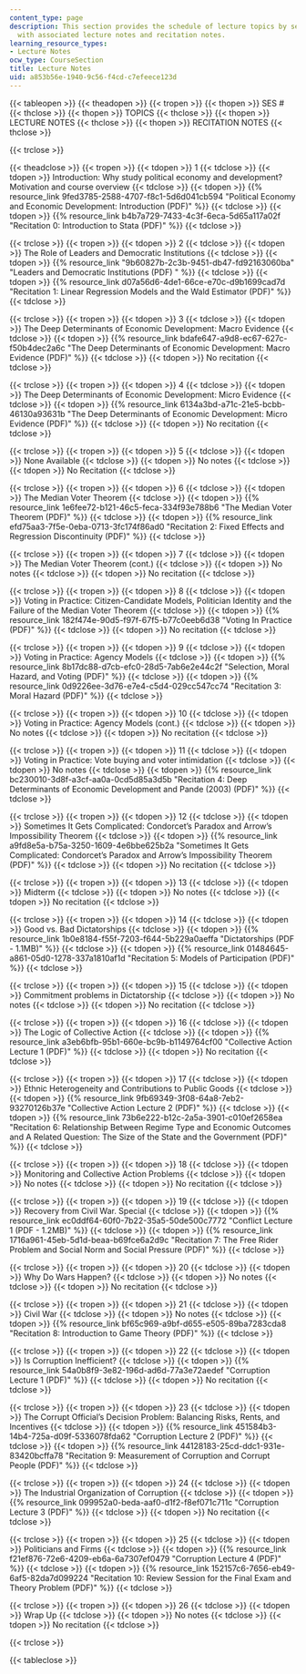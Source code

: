 ```yaml
---
content_type: page
description: This section provides the schedule of lecture topics by session along
  with associated lecture notes and recitation notes.
learning_resource_types:
- Lecture Notes
ocw_type: CourseSection
title: Lecture Notes
uid: a853b56e-1940-9c56-f4cd-c7efeece123d
---
```


{{< tableopen >}}
{{< theadopen >}}
{{< tropen >}}
{{< thopen >}}
SES #
{{< thclose >}}
{{< thopen >}}
TOPICS
{{< thclose >}}
{{< thopen >}}
LECTURE NOTES
{{< thclose >}}
{{< thopen >}}
RECITATION NOTES
{{< thclose >}}

{{< trclose >}}

{{< theadclose >}}
{{< tropen >}}
{{< tdopen >}}
1
{{< tdclose >}}
{{< tdopen >}}
Introduction: Why study political economy and development? Motivation and course overview
{{< tdclose >}}
{{< tdopen >}}
{{% resource_link 9fed3785-2588-4707-f8c1-5d6d041cb594 "Political Economy and Economic Development: Introduction (PDF)" %}}
{{< tdclose >}}
{{< tdopen >}}
{{% resource_link b4b7a729-7433-4c3f-6eca-5d65a117a02f "Recitation 0: Introduction to Stata (PDF)" %}}
{{< tdclose >}}

{{< trclose >}}
{{< tropen >}}
{{< tdopen >}}
2
{{< tdclose >}}
{{< tdopen >}}
The Role of Leaders and Democratic Institutions
{{< tdclose >}}
{{< tdopen >}}
{{% resource_link "9b60827b-2c3b-9451-db47-fd92163060ba" "Leaders and Democratic Institutions (PDF)   " %}}
{{< tdclose >}}
{{< tdopen >}}
{{% resource_link d07a56d6-4de1-66ce-e70c-d9b1699cad7d "Recitation 1: Linear Regression Models and the Wald Estimator (PDF)" %}}
{{< tdclose >}}

{{< trclose >}}
{{< tropen >}}
{{< tdopen >}}
3
{{< tdclose >}}
{{< tdopen >}}
The Deep Determinants of Economic Development: Macro Evidence
{{< tdclose >}}
{{< tdopen >}}
{{% resource_link bdafe647-a9d8-ec67-627c-f50b4dec2a6c "The Deep Determinants of Economic Development: Macro Evidence (PDF)" %}}
{{< tdclose >}}
{{< tdopen >}}
No recitation
{{< tdclose >}}

{{< trclose >}}
{{< tropen >}}
{{< tdopen >}}
4
{{< tdclose >}}
{{< tdopen >}}
The Deep Determinants of Economic Development: Micro Evidence
{{< tdclose >}}
{{< tdopen >}}
{{% resource_link 6134a3bd-a71c-21e5-bcbb-46130a93631b "The Deep Determinants of Economic Development: Micro Evidence (PDF)" %}}
{{< tdclose >}}
{{< tdopen >}}
No recitation
{{< tdclose >}}

{{< trclose >}}
{{< tropen >}}
{{< tdopen >}}
5
{{< tdclose >}}
{{< tdopen >}}
None Available
{{< tdclose >}}
{{< tdopen >}}
No notes
{{< tdclose >}}
{{< tdopen >}}
No Recitation
{{< tdclose >}}

{{< trclose >}}
{{< tropen >}}
{{< tdopen >}}
6
{{< tdclose >}}
{{< tdopen >}}
The Median Voter Theorem
{{< tdclose >}}
{{< tdopen >}}
{{% resource_link 1e6fee72-b121-46c5-feca-334f93e788b6 "The Median Voter Theorem (PDF)" %}}
{{< tdclose >}}
{{< tdopen >}}
{{% resource_link efd75aa3-7f5e-0eba-0713-3fc174f86ad0 "Recitation 2: Fixed Effects and Regression Discontinuity (PDF)" %}}
{{< tdclose >}}

{{< trclose >}}
{{< tropen >}}
{{< tdopen >}}
7
{{< tdclose >}}
{{< tdopen >}}
The Median Voter Theorem (cont.)
{{< tdclose >}}
{{< tdopen >}}
No notes
{{< tdclose >}}
{{< tdopen >}}
No recitation
{{< tdclose >}}

{{< trclose >}}
{{< tropen >}}
{{< tdopen >}}
8
{{< tdclose >}}
{{< tdopen >}}
Voting in Practice: Citizen-Candidate Models, Politician Identity and the Failure of the Median Voter Theorem
{{< tdclose >}}
{{< tdopen >}}
{{% resource_link 182f474e-90d5-f97f-67f5-b77c0eeb6d38 "Voting In Practice (PDF)" %}}
{{< tdclose >}}
{{< tdopen >}}
No recitation
{{< tdclose >}}

{{< trclose >}}
{{< tropen >}}
{{< tdopen >}}
9
{{< tdclose >}}
{{< tdopen >}}
Voting in Practice: Agency Models
{{< tdclose >}}
{{< tdopen >}}
{{% resource_link 8b17dc88-d7cb-efc0-28d5-7ab6e2e44c2f "Selection, Moral Hazard, and Voting (PDF)" %}}
{{< tdclose >}}
{{< tdopen >}}
{{% resource_link 0d9226ee-3d76-e7e4-c5d4-029cc547cc74 "Recitation 3: Moral Hazard (PDF)" %}}
{{< tdclose >}}

{{< trclose >}}
{{< tropen >}}
{{< tdopen >}}
10
{{< tdclose >}}
{{< tdopen >}}
Voting in Practice: Agency Models (cont.)
{{< tdclose >}}
{{< tdopen >}}
No notes
{{< tdclose >}}
{{< tdopen >}}
No recitation
{{< tdclose >}}

{{< trclose >}}
{{< tropen >}}
{{< tdopen >}}
11
{{< tdclose >}}
{{< tdopen >}}
Voting in Practice: Vote buying and voter intimidation
{{< tdclose >}}
{{< tdopen >}}
No notes
{{< tdclose >}}
{{< tdopen >}}
{{% resource_link bc230010-3d8f-a3cf-aa0a-0cd5d85a3d5b "Recitation 4: Deep Determinants of Economic Development and Pande (2003) (PDF)" %}}
{{< tdclose >}}

{{< trclose >}}
{{< tropen >}}
{{< tdopen >}}
12
{{< tdclose >}}
{{< tdopen >}}
Sometimes It Gets Complicated: Condorcet’s Paradox and Arrow’s Impossibility Theorem
{{< tdclose >}}
{{< tdopen >}}
{{% resource_link a9fd8e5a-b75a-3250-1609-4e6bbe625b2a "Sometimes It Gets Complicated: Condorcet’s Paradox and Arrow’s Impossibility Theorem (PDF)" %}}
{{< tdclose >}}
{{< tdopen >}}
No recitation
{{< tdclose >}}

{{< trclose >}}
{{< tropen >}}
{{< tdopen >}}
13
{{< tdclose >}}
{{< tdopen >}}
Midterm
{{< tdclose >}}
{{< tdopen >}}
No notes
{{< tdclose >}}
{{< tdopen >}}
No recitation
{{< tdclose >}}

{{< trclose >}}
{{< tropen >}}
{{< tdopen >}}
14
{{< tdclose >}}
{{< tdopen >}}
Good vs. Bad Dictatorships
{{< tdclose >}}
{{< tdopen >}}
{{% resource_link 1b0e8184-f55f-7203-f644-5b229a0aeffa "Dictatorships (PDF - 1.1MB)" %}}
{{< tdclose >}}
{{< tdopen >}}
{{% resource_link 01484645-a861-05d0-1278-337a1810af1d "Recitation 5: Models of Participation (PDF)" %}}
{{< tdclose >}}

{{< trclose >}}
{{< tropen >}}
{{< tdopen >}}
15
{{< tdclose >}}
{{< tdopen >}}
Commitment problems in Dictatorship
{{< tdclose >}}
{{< tdopen >}}
No notes
{{< tdclose >}}
{{< tdopen >}}
No recitation
{{< tdclose >}}

{{< trclose >}}
{{< tropen >}}
{{< tdopen >}}
16
{{< tdclose >}}
{{< tdopen >}}
The Logic of Collective Action
{{< tdclose >}}
{{< tdopen >}}
{{% resource_link a3eb6bfb-95b1-660e-bc9b-b1149764cf00 "Collective Action Lecture 1 (PDF)" %}}
{{< tdclose >}}
{{< tdopen >}}
No recitation
{{< tdclose >}}

{{< trclose >}}
{{< tropen >}}
{{< tdopen >}}
17
{{< tdclose >}}
{{< tdopen >}}
Ethnic Heterogeneity and Contributions to Public Goods
{{< tdclose >}}
{{< tdopen >}}
{{% resource_link 9fb69349-3f08-64a8-7eb2-93270126b37e "Collective Action Lecture 2 (PDF)" %}}
{{< tdclose >}}
{{< tdopen >}}
{{% resource_link 73b6e222-b12c-2a5a-3901-c010ef2658ea "Recitation 6: Relationship Between Regime Type and Economic Outcomes and A Related Question: The Size of the State and the Government (PDF)" %}}
{{< tdclose >}}

{{< trclose >}}
{{< tropen >}}
{{< tdopen >}}
18
{{< tdclose >}}
{{< tdopen >}}
Monitoring and Collective Action Problems
{{< tdclose >}}
{{< tdopen >}}
No notes
{{< tdclose >}}
{{< tdopen >}}
No recitation
{{< tdclose >}}

{{< trclose >}}
{{< tropen >}}
{{< tdopen >}}
19
{{< tdclose >}}
{{< tdopen >}}
Recovery from Civil War. Special
{{< tdclose >}}
{{< tdopen >}}
{{% resource_link ec0ddf64-60f0-7b22-35a5-50de500c7772 "Conflict Lecture 1 (PDF - 1.2MB)" %}}
{{< tdclose >}}
{{< tdopen >}}
{{% resource_link 1716a961-45eb-5d1d-beaa-b69fce6a2d9c "Recitation 7: The Free Rider Problem and Social Norm and Social Pressure (PDF)" %}}
{{< tdclose >}}

{{< trclose >}}
{{< tropen >}}
{{< tdopen >}}
20
{{< tdclose >}}
{{< tdopen >}}
Why Do Wars Happen?
{{< tdclose >}}
{{< tdopen >}}
No notes
{{< tdclose >}}
{{< tdopen >}}
No recitation
{{< tdclose >}}

{{< trclose >}}
{{< tropen >}}
{{< tdopen >}}
21
{{< tdclose >}}
{{< tdopen >}}
Civil War
{{< tdclose >}}
{{< tdopen >}}
No notes
{{< tdclose >}}
{{< tdopen >}}
{{% resource_link bf65c969-a9bf-d655-e505-89ba7283cda8 "Recitation 8: Introduction to Game Theory (PDF)" %}}
{{< tdclose >}}

{{< trclose >}}
{{< tropen >}}
{{< tdopen >}}
22
{{< tdclose >}}
{{< tdopen >}}
Is Corruption Inefficient?
{{< tdclose >}}
{{< tdopen >}}
{{% resource_link 54a0b8f9-3e82-196d-ad6d-77a3e72aedef "Corruption Lecture 1 (PDF)" %}}
{{< tdclose >}}
{{< tdopen >}}
No recitation
{{< tdclose >}}

{{< trclose >}}
{{< tropen >}}
{{< tdopen >}}
23
{{< tdclose >}}
{{< tdopen >}}
The Corrupt Official’s Decision Problem: Balancing Risks, Rents, and Incentives
{{< tdclose >}}
{{< tdopen >}}
{{% resource_link 451584b3-14b4-725a-d09f-5336078fda62 "Corruption Lecture 2 (PDF)" %}}
{{< tdclose >}}
{{< tdopen >}}
{{% resource_link 44128183-25cd-ddc1-931e-83420bcffa78 "Recitation 9: Measurement of Corruption and Corrupt People (PDF)" %}}
{{< tdclose >}}

{{< trclose >}}
{{< tropen >}}
{{< tdopen >}}
24
{{< tdclose >}}
{{< tdopen >}}
The Industrial Organization of Corruption
{{< tdclose >}}
{{< tdopen >}}
{{% resource_link 099952a0-beda-aaf0-d1f2-f8ef071c711c "Corruption Lecture 3 (PDF)" %}}
{{< tdclose >}}
{{< tdopen >}}
No recitation
{{< tdclose >}}

{{< trclose >}}
{{< tropen >}}
{{< tdopen >}}
25
{{< tdclose >}}
{{< tdopen >}}
Politicians and Firms
{{< tdclose >}}
{{< tdopen >}}
{{% resource_link f21ef876-72e6-4209-eb6a-6a7307ef0479 "Corruption Lecture 4 (PDF)" %}}
{{< tdclose >}}
{{< tdopen >}}
{{% resource_link 152157c6-7656-eb49-6af5-82da7d099224 "Recitation 10: Review Session for the Final Exam and Theory Problem (PDF)" %}}
{{< tdclose >}}

{{< trclose >}}
{{< tropen >}}
{{< tdopen >}}
26
{{< tdclose >}}
{{< tdopen >}}
Wrap Up
{{< tdclose >}}
{{< tdopen >}}
No notes
{{< tdclose >}}
{{< tdopen >}}
No recitation
{{< tdclose >}}

{{< trclose >}}

{{< tableclose >}}
